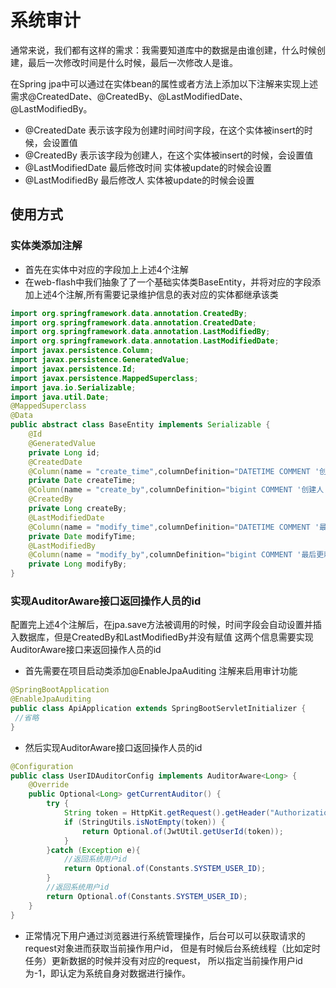 # 系统审计


通常来说，我们都有这样的需求：我需要知道库中的数据是由谁创建，什么时候创建，最后一次修改时间是什么时候，最后一次修改人是谁。

在Spring jpa中可以通过在实体bean的属性或者方法上添加以下注解来实现上述需求@CreatedDate、@CreatedBy、@LastModifiedDate、@LastModifiedBy。

- @CreatedDate 表示该字段为创建时间时间字段，在这个实体被insert的时候，会设置值
- @CreatedBy 表示该字段为创建人，在这个实体被insert的时候，会设置值
- @LastModifiedDate 最后修改时间 实体被update的时候会设置
- @LastModifiedBy  最后修改人 实体被update的时候会设置

## 使用方式

### 实体类添加注解

- 首先在实体中对应的字段加上上述4个注解
- 在web-flash中我们抽象了了一个基础实体类BaseEntity，并将对应的字段添加上述4个注解,所有需要记录维护信息的表对应的实体都继承该类
```java
import org.springframework.data.annotation.CreatedBy;
import org.springframework.data.annotation.CreatedDate;
import org.springframework.data.annotation.LastModifiedBy;
import org.springframework.data.annotation.LastModifiedDate;
import javax.persistence.Column;
import javax.persistence.GeneratedValue;
import javax.persistence.Id;
import javax.persistence.MappedSuperclass;
import java.io.Serializable;
import java.util.Date;
@MappedSuperclass
@Data
public abstract class BaseEntity implements Serializable {
    @Id
    @GeneratedValue
    private Long id;
    @CreatedDate
    @Column(name = "create_time",columnDefinition="DATETIME COMMENT '创建时间/注册时间'")
    private Date createTime;
    @Column(name = "create_by",columnDefinition="bigint COMMENT '创建人'")
    @CreatedBy
    private Long createBy;
    @LastModifiedDate
    @Column(name = "modify_time",columnDefinition="DATETIME COMMENT '最后更新时间'")
    private Date modifyTime;
    @LastModifiedBy
    @Column(name = "modify_by",columnDefinition="bigint COMMENT '最后更新人'")
    private Long modifyBy;
}
```

### 实现AuditorAware接口返回操作人员的id
配置完上述4个注解后，在jpa.save方法被调用的时候，时间字段会自动设置并插入数据库，但是CreatedBy和LastModifiedBy并没有赋值
这两个信息需要实现AuditorAware接口来返回操作人员的id
- 首先需要在项目启动类添加@EnableJpaAuditing 注解来启用审计功能
```java
@SpringBootApplication
@EnableJpaAuditing
public class ApiApplication extends SpringBootServletInitializer {
 //省略
}
```
- 然后实现AuditorAware接口返回操作人员的id
```java
@Configuration
public class UserIDAuditorConfig implements AuditorAware<Long> {
    @Override
    public Optional<Long> getCurrentAuditor() {
        try {
            String token = HttpKit.getRequest().getHeader("Authorization");
            if (StringUtils.isNotEmpty(token)) {
                return Optional.of(JwtUtil.getUserId(token));
            }
        }catch (Exception e){
            //返回系统用户id
            return Optional.of(Constants.SYSTEM_USER_ID);
        }
        //返回系统用户id
        return Optional.of(Constants.SYSTEM_USER_ID);
    }
}
```
- 正常情况下用户通过浏览器进行系统管理操作，后台可以可以获取请求的request对象进而获取当前操作用户id，
但是有时候后台系统线程（比如定时任务）更新数据的时候并没有对应的request，
所以指定当前操作用户id为-1，即认定为系统自身对数据进行操作。

